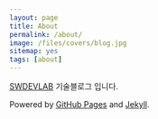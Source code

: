 ```yaml
---
layout: page
title: About
permalink: /about/
image: /files/covers/blog.jpg
sitemap: yes
tags: [about]
---
```


[SWDEVLAB](http://h_proms.blog.me) 기술블로그 입니다.

Powered by [GitHub Pages](https://pages.github.com) and [Jekyll](https://jekyllrb.com).

